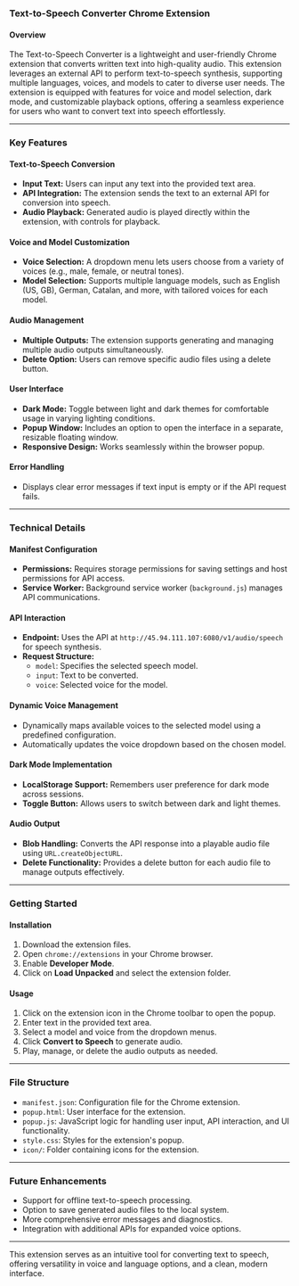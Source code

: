 ### **Text-to-Speech Converter Chrome Extension**

#### **Overview**
The Text-to-Speech Converter is a lightweight and user-friendly Chrome extension that converts written text into high-quality audio. This extension leverages an external API to perform text-to-speech synthesis, supporting multiple languages, voices, and models to cater to diverse user needs. The extension is equipped with features for voice and model selection, dark mode, and customizable playback options, offering a seamless experience for users who want to convert text into speech effortlessly.

---

### **Key Features**

#### **Text-to-Speech Conversion**
- **Input Text:** Users can input any text into the provided text area.
- **API Integration:** The extension sends the text to an external API for conversion into speech.
- **Audio Playback:** Generated audio is played directly within the extension, with controls for playback.

#### **Voice and Model Customization**
- **Voice Selection:** A dropdown menu lets users choose from a variety of voices (e.g., male, female, or neutral tones).
- **Model Selection:** Supports multiple language models, such as English (US, GB), German, Catalan, and more, with tailored voices for each model.

#### **Audio Management**
- **Multiple Outputs:** The extension supports generating and managing multiple audio outputs simultaneously.
- **Delete Option:** Users can remove specific audio files using a delete button.

#### **User Interface**
- **Dark Mode:** Toggle between light and dark themes for comfortable usage in varying lighting conditions.
- **Popup Window:** Includes an option to open the interface in a separate, resizable floating window.
- **Responsive Design:** Works seamlessly within the browser popup.

#### **Error Handling**
- Displays clear error messages if text input is empty or if the API request fails.

---

### **Technical Details**

#### **Manifest Configuration**
- **Permissions:** Requires storage permissions for saving settings and host permissions for API access.
- **Service Worker:** Background service worker (`background.js`) manages API communications.

#### **API Interaction**
- **Endpoint:** Uses the API at `http://45.94.111.107:6080/v1/audio/speech` for speech synthesis.
- **Request Structure:**
  - `model`: Specifies the selected speech model.
  - `input`: Text to be converted.
  - `voice`: Selected voice for the model.

#### **Dynamic Voice Management**
- Dynamically maps available voices to the selected model using a predefined configuration.
- Automatically updates the voice dropdown based on the chosen model.

#### **Dark Mode Implementation**
- **LocalStorage Support:** Remembers user preference for dark mode across sessions.
- **Toggle Button:** Allows users to switch between dark and light themes.

#### **Audio Output**
- **Blob Handling:** Converts the API response into a playable audio file using `URL.createObjectURL`.
- **Delete Functionality:** Provides a delete button for each audio file to manage outputs effectively.

---

### **Getting Started**

#### **Installation**
1. Download the extension files.
2. Open `chrome://extensions` in your Chrome browser.
3. Enable **Developer Mode**.
4. Click on **Load Unpacked** and select the extension folder.

#### **Usage**
1. Click on the extension icon in the Chrome toolbar to open the popup.
2. Enter text in the provided text area.
3. Select a model and voice from the dropdown menus.
4. Click **Convert to Speech** to generate audio.
5. Play, manage, or delete the audio outputs as needed.

---

### **File Structure**
- `manifest.json`: Configuration file for the Chrome extension.
- `popup.html`: User interface for the extension.
- `popup.js`: JavaScript logic for handling user input, API interaction, and UI functionality.
- `style.css`: Styles for the extension's popup.
- `icon/`: Folder containing icons for the extension.

---

### **Future Enhancements**
- Support for offline text-to-speech processing.
- Option to save generated audio files to the local system.
- More comprehensive error messages and diagnostics.
- Integration with additional APIs for expanded voice options.

---

This extension serves as an intuitive tool for converting text to speech, offering versatility in voice and language options, and a clean, modern interface.